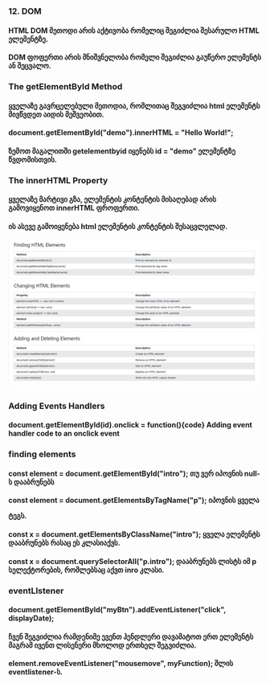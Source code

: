 ### 12. DOM
#### HTML DOM მეთოდი არის  აქტივობა რომელიც შეგიძლია შესარულო HTML ელემენტზე.
#### DOM ფოფერთი არის მნიშვნელობა რომელი შეგიძლია გაუწერო ელემენტს ან შეცვალო.

### The getElementById Method
#### ყველაზე გავრცელებული მეთოდია, რომლითაც შეგვიძლია html ელემენტს მივწვდეთ აიდის მეშვეობით.
#### document.getElementById("demo").innerHTML = "Hello World!";
#### ზემოთ მაგალითში getelementbyid იყენებს id = "demo" ელემენტზე წვდომისთვის.

### The innerHTML Property
####  ყველაზე მარტივი გზა, ელემენტის კონტენტის მისაღებად არის გამოვიყენოთ innerHTML ფროფერთი.
####  ის ასევე გამოიყენება html ელემენტის კონტენტის შესაცვლელად.
![dom](../assets/dom.jpg)

### Adding Events Handlers

#### document.getElementById(id).onclick = function(){code}	Adding event handler code to an onclick event


### finding elements
#### const element = document.getElementById("intro"); თუ ვერ იპოვნის null-ს დააბრუნებს
#### const element = document.getElementsByTagName("p"); იპოვნის ყველა <p> ტეგს.
#### const x = document.getElementsByClassName("intro"); ყველა ელემენტს დააბრუნებს რასაც ეს კლასიაქვს.
#### const x = document.querySelectorAll("p.intro"); დააბრუნებს ლისტს იმ p სელექტორების, რომლებსაც აქვთ inro კლასი.

### eventLIstener
#### document.getElementById("myBtn").addEventListener("click", displayDate);

#### ჩვენ შეგვიძლია რამდენიმე ევენთ ჰენდლერი დავამატოთ ერთ ელემენტს მაგრამ ივენთ ლისენერი მხოლოდ ერთხელ შეგვიძლია.
#### element.removeEventListener("mousemove", myFunction); შლის eventlistener-ს.